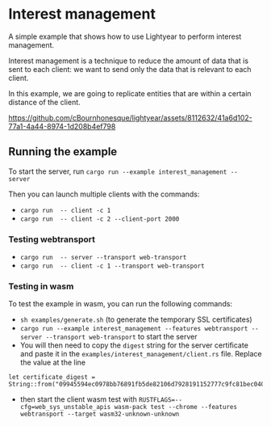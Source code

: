 # Interest management

A simple example that shows how to use Lightyear to perform interest management.

Interest management is a technique to reduce the amount of data that is sent to each client:
we want to send only the data that is relevant to each client.

In this example, we are going to replicate entities that are within a certain distance of the client.

https://github.com/cBournhonesque/lightyear/assets/8112632/41a6d102-77a1-4a44-8974-1d208b4ef798

## Running the example

To start the server, run `cargo run --example interest_management -- server`

Then you can launch multiple clients with the commands:

- `cargo run  -- client -c 1`
- `cargo run  -- client -c 2 --client-port 2000`

### Testing webtransport

- `cargo run  -- server --transport web-transport`
- `cargo run  -- client -c 1 --transport web-transport`


### Testing in wasm

To test the example in wasm, you can run the following commands:
- `sh examples/generate.sh` (to generate the temporary SSL certificates)
- `cargo run --example interest_management --features webtransport -- server --transport web-transport` to start the server
- You will then need to copy the `digest` string for the server certificate and paste it in the `examples/interest_management/client.rs` file.
  Replace the value at the line 
```
let certificate_digest =
String::from("09945594ec0978bb76891fb5de82106d7928191152777c9fc81bec0406055159");
```
- then start the client wasm test with
  `RUSTFLAGS=--cfg=web_sys_unstable_apis wasm-pack test --chrome --features webtransport --target wasm32-unknown-unknown`
